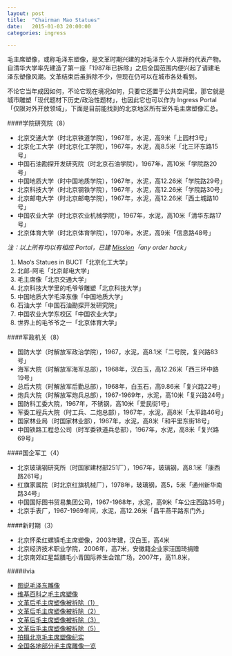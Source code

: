 ```yaml
---
layout: post
title:  "Chairman Mao Statues"
date:   2015-01-03 20:00:00
categories: ingress

---
```


毛主席塑像，或称毛泽东塑像，是文革时期兴建的对毛泽东个人崇拜的代表产物。自清华大学率先建造了第一座「1987年已拆除」之后全国范围内便兴起了请建毛泽东塑像风潮。文革结束后虽拆除不少，但现在仍可以在城市各处看到。

不论它当年成因如何，不论它现在境况如何，只要它还置于公共空间里，那它就是城市雕塑「现代题材下历史/政治性题材」，也因此它也可以作为 Ingress Portal「仅限对外开放领域」，下面是目前能找到的北京地区所有室外毛主席塑像汇总。

####学院研究院（8）

- 北京交通大学（时北京铁道学院），1967年，水泥，高9米「上园村3号」
- 北京化工大学（时北京化工学院），1967年，水泥，高8.5米「北三环东路15号」
- 中国石油勘探开发研究院（时北京石油学院），1967年，高10米「学院路20号」
- 中国地质大学（时中国地质学院），1967年，水泥，高12.26米「学院路29号」
- 北京科技大学（时北京钢铁学院），1967年，水泥，高12.26米「学院路30号」
- 北京邮电大学（时北京邮电学院），1967年，水泥，高12.26米「西土城路10号」
- 中国农业大学（时北京农业机械学院），1967年，水泥，高10米「清华东路17号」
- 北京体育大学（时北京体育学院），1970年，水泥，高9米「信息路48号」

*注：以上所有均以有相应 Portal，已建 <a href="http://ingresss.qiniudn.com/MaoStateTour.png" target="_blank">Mission</a>「any order hack」*

1. Mao‘s Statues in BUCT「北京化工大学」
2. 北邮-阿毛「北京邮电大学」
3. 毛主席像「北京交通大学」
4. 北京科技大学里的毛爷爷雕塑「北京科技大学」
5. 中国地质大学毛泽东像「中国地质大学」
6. 石油大学「中国石油勘探开发研究院」
7. 中国农业大学东校区「中国农业大学」
8. 世界上的毛爷爷之一「北京体育大学」

####军政机关（8）

- 国防大学（时解放军政治学院），1967，水泥，高8.1米「二号院，复兴路83号」
- 海军大院（时解放军海军总部），1968年，汉白玉，高12.26米「西三环中路19号」
- 总后大院（时解放军后勤总部），1968年，白玉石，高9.86米「复兴路22号」
- 炮兵大院（时解放军炮兵总部），1967-1969年，水泥，高10米「复兴路24号」
- 国防科工委大院，1967年，不锈钢，高10米「爱民街1号」
- 军委工程兵大院（时工兵、二炮总部），1967年，水泥，高8米「太平路46号」
- 国家林业局（时国家林业部），1967年，水泥，高8米「和平里东街18号」
- 中国铁路工程总公司（时军委铁道兵总部），1967年，水泥，高8米「复兴路69号」

####国企军工（4）

- 北京玻璃钢研究所（时国家建材部251厂），1967年，玻璃钢，高8.1米「康西路261号」
- 红旗家属院（时北京红旗机械厂），1978年，玻璃钢，高5，5米「通州新华南路34号」
- 中国国际图书贸易集团公司，1967-1968年，水泥，高9米「车公庄西路35号」
- 北京手表厂，1967-1969年间，水泥，高12.26米「昌平燕平路东门外」

####新时期（3）

- 北京怀柔红螺镇毛主席塑像，2003年建，汉白玉，高4米
- 北京经济技术职业学院，2006年，高7米，安徽籍企业家汪国琦捐赠
- 北京南郊红星韶膳毛小青国际养生会馆广场，2007年，高11.8米，

#####via

- <a href="http://book.douban.com/subject/21241418/" target="_blank">图说毛泽东雕像</a>
- <a href="http://www.wikiwand.com/zh/%E6%AF%9B%E4%B8%BB%E5%B8%AD%E5%A1%91%E5%83%8F" target="_blank">维基百科之毛主席塑像</a>
- <a href="http://dxtna.blog.sohu.com/152248602.html" target="_blank">文革后毛主席塑像被拆除（1）</a>
- <a href="http://dxtna.blog.sohu.com/153551497.html" target="_blank">文革后毛主席塑像被拆除（2）</a>
- <a href="http://dxtna.blog.sohu.com/154294447.html" target="_blank">文革后毛主席塑像被拆除（3）</a>
- <a href="http://dxtna.blog.sohu.com/155636975.html" target="_blank">文革后毛主席塑像被拆除（5）</a>
- <a href="http://blog.sina.com.cn/s/blog_5f6fc8eb0102e665.html" target="_blank">拍摄北京毛主席塑像纪实</a>
- <a href="http://blog.163.com/yzz318@126/blog/static/1318473902013914101631955/" target="_blank">全国各地部分毛主席雕像一览</a>
